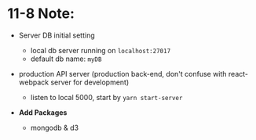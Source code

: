 # 11-8 Note:
- Server DB initial setting
  - local db server running on `localhost:27017`
  - default db name: `myDB`

- production API server (production back-end, don't confuse with react-webpack server for development)
  - listen to local 5000, start by `yarn start-server`

- **Add Packages**
  - mongodb & d3
